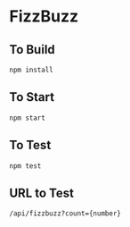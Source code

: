 # FizzBuzz

## To Build


    npm install
    
    
## To Start

`
    npm start
`


## To Test

`
    npm test
`

## URL to Test


    /api/fizzbuzz?count={number}


